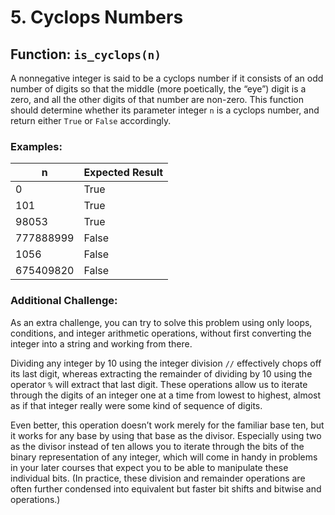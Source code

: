 <h1>5. Cyclops Numbers</h1>

<h2>Function: <code>is_cyclops(n)</code></h2>

<p>
  A nonnegative integer is said to be a cyclops number if it consists of an odd number of digits so
  that the middle (more poetically, the “eye”) digit is a zero, and all the other digits of that number are
  non-zero. This function should determine whether its parameter integer <code>n</code> is a cyclops number,
  and return either <code>True</code> or <code>False</code> accordingly.
</p>

<h3>Examples:</h3>

<table>
  <thead>
    <tr>
      <th>n</th>
      <th>Expected Result</th>
    </tr>
  </thead>
  <tbody>
    <tr>
      <td>0</td>
      <td>True</td>
    </tr>
    <tr>
      <td>101</td>
      <td>True</td>
    </tr>
    <tr>
      <td>98053</td>
      <td>True</td>
    </tr>
    <tr>
      <td>777888999</td>
      <td>False</td>
    </tr>
    <tr>
      <td>1056</td>
      <td>False</td>
    </tr>
    <tr>
      <td>675409820</td>
      <td>False</td>
    </tr>
  </tbody>
</table>

<h3>Additional Challenge:</h3>

<p>
  As an extra challenge, you can try to solve this problem using only loops, conditions, and integer
  arithmetic operations, without first converting the integer into a string and working from there.
</p>

<p>
  Dividing any integer by 10 using the integer division <code>//</code> effectively chops off its last digit, whereas extracting
  the remainder of dividing by 10 using the operator <code>%</code> will extract that last digit. These operations allow us to iterate
  through the digits of an integer one at a time from lowest to highest, almost as if that integer really were some kind of
  sequence of digits.
</p>

<p>
  Even better, this operation doesn’t work merely for the familiar base ten, but it works for any base by using that base
  as the divisor. Especially using two as the divisor instead of ten allows you to iterate through the bits of the binary
  representation of any integer, which will come in handy in problems in your later courses that expect you to be able to
  manipulate these individual bits. (In practice, these division and remainder operations are often further condensed into
  equivalent but faster bit shifts and bitwise and operations.)
</p>